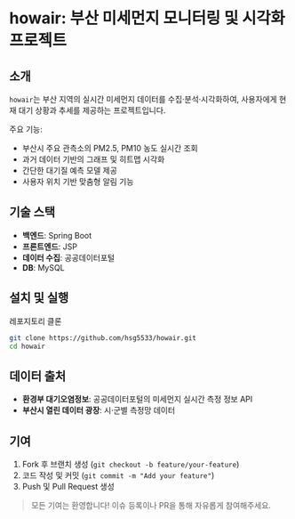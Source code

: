 # howair: 부산 미세먼지 모니터링 및 시각화 프로젝트

## 소개

`howair`는 부산 지역의 실시간 미세먼지 데이터를 수집·분석·시각화하여, 사용자에게 현재 대기 상황과 추세를 제공하는 프로젝트입니다.

주요 기능:

- 부산시 주요 관측소의 PM2.5, PM10 농도 실시간 조회
- 과거 데이터 기반의 그래프 및 히트맵 시각화
- 간단한 대기질 예측 모델 제공
- 사용자 위치 기반 맞춤형 알림 기능

## 기술 스택

- **백엔드**: Spring Boot
- **프론트엔드**: JSP
- **데이터 수집**: 공공데이터포털
- **DB**: MySQL

## 설치 및 실행

레포지토리 클론

```bash
git clone https://github.com/hsg5533/howair.git
cd howair
```

## 데이터 출처

- **환경부 대기오염정보**: 공공데이터포털의 미세먼지 실시간 측정 정보 API
- **부산시 열린 데이터 광장**: 시·군별 측정망 데이터

## 기여

1. Fork 후 브랜치 생성 (`git checkout -b feature/your-feature`)
2. 코드 작성 및 커밋 (`git commit -m "Add your feature"`)
3. Push 및 Pull Request 생성

> 모든 기여는 환영합니다! 이슈 등록이나 PR을 통해 자유롭게 참여해주세요.
